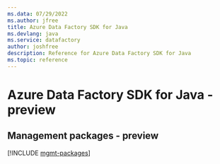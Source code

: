 ```yaml
---
ms.data: 07/29/2022
ms.author: jfree
title: Azure Data Factory SDK for Java
ms.devlang: java
ms.service: datafactory
author: joshfree
description: Reference for Azure Data Factory SDK for Java
ms.topic: reference
---
```

# Azure Data Factory SDK for Java - preview

## Management packages - preview
[!INCLUDE [mgmt-packages](data-factory-mgmt-index.md)]